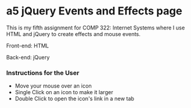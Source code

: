 # a5 jQuery Events and Effects page

This is my fifth assignment for COMP 322: Internet Systems where I use HTML and jQuery to create effects and mouse events.

Front-end: HTML

Back-end: jQuery

### Instructions for the User
- Move your mouse over an icon
- Single Click on an icon to make it larger
- Double Click to open the icon's link in a new tab